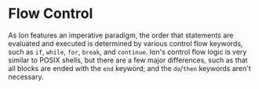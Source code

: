 # Flow Control

As Ion features an imperative paradigm, the order that statements are evaluated and executed is
determined by various control flow keywords, such as `if`, `while`, `for`, `break`, and
`continue`. Ion's control flow logic is very similar to POSIX shells, but there are a few major
differences, such as that all blocks are ended with the `end` keyword; and the `do`/`then`
keywords aren't necessary.
